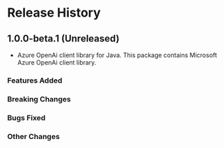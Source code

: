 # Release History

## 1.0.0-beta.1 (Unreleased)

- Azure OpenAi client library for Java. This package contains Microsoft Azure OpenAi client library.

### Features Added

### Breaking Changes

### Bugs Fixed

### Other Changes
